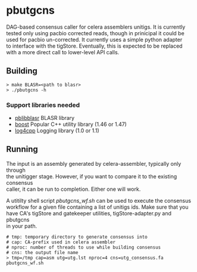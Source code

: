 pbutgcns
========

DAG-based consensus caller for celera assemblers unitigs.  It is currently  
tested only using pacbio corrected reads, though in prinicipal it could be  
used for pacbio un-corrected.  It currently uses a simple python adapter  
to interface with the tigStore.  Eventually, this is expected to be replaced   
with a more direct call to lower-level API calls.  

Building
--------

    > make BLASR=<path to blasr>
    > ./pbutgcns -h

### Support libraries needed
* [pblibblasr](https://github.com/PacificBiosciences/pblibblasr) BLASR library
* [boost](http://www.boost.org/) Popular C++ utility library (1.46 or 1.47) 
* [log4cpp](http://log4cpp.sourceforge.net/) Logging library (1.0 or 1.1)

Running
-------

The input is an assembly generated by celera-assembler, typically only through  
the unitigger stage.  However, if you want to compare it to the existing consensus  
caller, it can be run to completion.  Either one will work.  


A utitilty shell script *pbutgcns_wf.sh* can be used to execute the consensus  
workflow for a given file containing a list of unitigs ids.  Make sure that you  
have CA's tigStore and gatekeeper utilities, tigStore-adapter.py and pbutgcns   
in your path.

    # tmp: temporary directory to generate consensus into
    # cap: CA-prefix used in celera assembler
    # nproc: number of threads to use while building consensus
    # cns: the output file name
    > tmp=/tmp cap=asm utg=utg.lst nproc=4 cns=utg_consensus.fa pbutgcns_wf.sh

